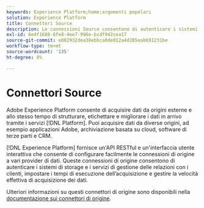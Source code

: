```yaml
---
keywords: Experience Platform;home;argomenti popolari
solution: Experience Platform
title: Connettori Source
description: Le connessioni Source consentono di autenticare i sistemi di storage e i servizi di gestione delle relazioni con i clienti, impostare i tempi di esecuzione dell’acquisizione e gestire la velocità effettiva di acquisizione dei dati.
exl-id: 6e4f1688-6fe8-4ee7-996e-bcdf942cea17
source-git-commit: e802932dea38ebbca8de012a4d285eab691231be
workflow-type: tm+mt
source-wordcount: '135'
ht-degree: 0%

---
```


# Connettori Source

Adobe Experience Platform consente di acquisire dati da origini esterne e allo stesso tempo di strutturare, etichettare e migliorare i dati in arrivo tramite i servizi [!DNL Platform]. Puoi acquisire dati da diverse origini, ad esempio applicazioni Adobe, archiviazione basata su cloud, software di terze parti e CRM.

[!DNL Experience Platform] fornisce un&#39;API RESTful e un&#39;interfaccia utente interattiva che consente di configurare facilmente le connessioni di origine a vari provider di dati. Queste connessioni di origine consentono di autenticare i sistemi di storage e i servizi di gestione delle relazioni con i clienti, impostare i tempi di esecuzione dell’acquisizione e gestire la velocità effettiva di acquisizione dei dati.

Ulteriori informazioni su questi connettori di origine sono disponibili nella [documentazione sui connettori di origine](../sources/home.md).
